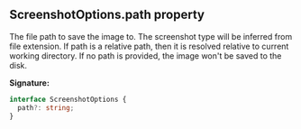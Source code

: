 ## ScreenshotOptions.path property

The file path to save the image to. The screenshot type will be inferred from file extension. If path is a relative path, then it is resolved relative to current working directory. If no path is provided, the image won't be saved to the disk.

**Signature:**

```typescript
interface ScreenshotOptions {
  path?: string;
}
```
